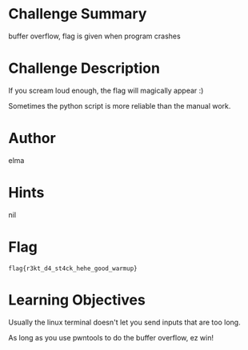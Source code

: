 # Challenge Summary

buffer overflow, flag is given when program crashes

# Challenge Description

If you scream loud enough, the flag will magically appear :\)

Sometimes the python script is more reliable than the manual work.

# Author

elma

# Hints

nil

# Flag

`flag{r3kt_d4_st4ck_hehe_good_warmup}`

# Learning Objectives

Usually the linux terminal doesn't let you send inputs that are too long.

As long as you use pwntools to do the buffer overflow, ez win!
